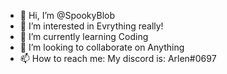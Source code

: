 - 👋 Hi, I’m @SpookyBlob
- 👀 I’m interested in Evrything really!
- 🌱 I’m currently learning Coding
- 💞️ I’m looking to collaborate on Anything
- 📫 How to reach me: My discord is: Arlen#0697

<!---
SpookyBlob/SpookyBlob is a ✨ special ✨ repository because its `README.md` (this file) appears on your GitHub profile.
You can click the Preview link to take a look at your changes.
--->
